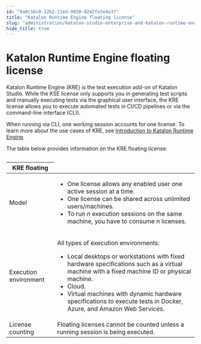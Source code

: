 ```yaml
---
id: "9a0c16c0-22b2-11ed-9930-0242fe3e4a3f"
title: "Katalon Runtime Engine floating license"
slug: "administration/katalon-studio-enterprise-and-katalon-runtime-engine-license/katalon-runtime-engine-floating-license"
hide_title: true
---
```


# <a id="id" class="anchor_top_offset"/><a id="ariaid-title1" class="anchor_top_offset"/>Katalon Runtime Engine floating license

<p xmlns="http://www.w3.org/1999/xhtml" className="p">Katalon Runtime Engine (KRE) is the test execution add-on of Katalon Studio. While the KSE license only supports you in generating test scripts and manually executing tests via the graphical user interface, the KRE license allows you to execute automated tests in CI/CD pipelines or via the command-line interface (CLI).</p> 
<p xmlns="http://www.w3.org/1999/xhtml" className="p">When running via CLI, one working session accounts for one license. To learn more about the use cases of KRE, see <a className="xref" href="/test-execution/katalon-runtime-engine/katalon-runtime-engine-overview">Introduction to Katalon Runtime Engine</a>.</p> 
<p xmlns="http://www.w3.org/1999/xhtml" className="p">The table below provides information on the KRE floating license:</p> 
<table xmlns="http://www.w3.org/1999/xhtml" className="table"><caption /><colgroup><col /><col /></colgroup><thead className="thead"><tr className><th className="entry anchor_top_offset" id="id__entry__1" colSpan={2}>KRE floating</th></tr></thead><tbody className="tbody"><tr className><td className="entry" headers="id__entry__1 ">Model</td><td className="entry" headers="id__entry__1 ">         <ul className="ul"><li className="li">One license allows any enabled user one active session at a time.</li><li className="li">One license can be shared across unlimited users/machines.</li><li className="li">To run <em className="ph i">n</em> execution sessions on the same machine, you have to consume <em className="ph i">n</em> licenses.</li></ul>       </td></tr><tr className><td className="entry" headers="id__entry__1 ">Execution environment</td><td className="entry" headers="id__entry__1 ">         <p className="p">All types of execution environments:</p>         <ul className="ul"><li className="li">Local desktops or workstations with fixed hardware specifications such as a virtual machine with a fixed machine ID or physical machine.</li><li className="li">Cloud.</li><li className="li">Virtual machines with dynamic hardware specifications to execute tests in Docker, Azure, and Amazon Web Services.</li></ul>       </td></tr><tr className><td className="entry" headers="id__entry__1 ">License counting</td><td className="entry" headers="id__entry__1 ">Floating licenses cannot be counted unless a running session is being executed.</td></tr></tbody></table> 
